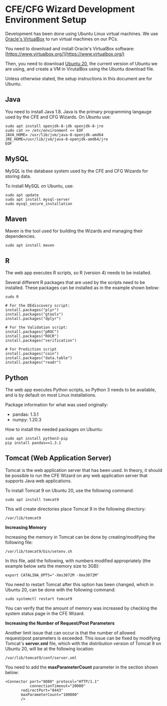 CFE/CFG Wizard Development Environment Setup
================================================

Development has been done using Ubuntu Linux virtual machines. We use [Oracle's VirtualBox](https://www.virtualbox.org/)
to run virtual machines on our PCs.

You need to download and install Oracle's VirtualBox software: [https://www.virtualbox.org/](https://www.virtualbox.org/)

Then, you need to download [Ubuntu 20](https://releases.ubuntu.com/20.04/), the
current version of Ubuntu we are using, and create a VM 
in VirutalBox using the Ubuntu download file.

Unless otherwise stated, the setup instructions in this document are for Ubuntu.


Java
---------------------------------------

You need to install Java 1.8. Java is the primary programming langauge used by the CFE and CFG Wizards.
On Ubuntu use:

```shell
sudo apt install openjdk-8-jdk openjdk-8-jre
sudo cat >> /etc/environment << EOF
JAVA_HOME= /usr/lib/jvm/java-8-openjdk-amd64
JRE_HOME=/usr/lib/jvm/java-8-openjdk-amd64/jre
EOF
```

MySQL
-----------------------------------------

MySQL is the database system used by the CFE and CFG Wizards for storing data.

To install MySQL on Ubuntu, use:

```shell
sudo apt update
sudo apt install mysql-server
sudo mysql_secure_installation
```

Maven
---------------------------------------------

Maven is the tool used for building the Wizards and managing their dependencies.

```shell
sudo apt install maven
```

R
-------------------------------------------------------------------

The web app executes R scripts, so R (version 4) needs to be installed.

Several different R packages that are used by the scripts need to be installed.
These packages can be installed as in the example shown below:

    sudo R

    # For the DEdiscovery script:
    install.packages("plyr")
    install.packages("gtools")
    install.packages("dplyr")

    # For the Validation script:
    install.packages("pROC")
    install.packages("ROCR")
    install.packages("verification")
    
    # For Prediction script
    install.packages("coin")
    install.packages("data.table")
    install.packages("readr")

Python
----------------------------------------------------------

The web app executes Python scripts, so Python 3 needs to be available, and is by default on most Linux installations. 

Package information for what was used originally:

* pandas: 1.3.1
* numpy: 1.20.3


How to install the needed packages on Ubuntu:

    sudo apt install python3-pip
    pip install pandas==1.3.1

Tomcat (Web Application Server)
---------------------------------------------------------------

Tomcat is the web application server that has been used. In theory, it should be possible
to run the CFE Wizard on any web application server that supports Java web applications.

To install Tomcat 9 on Ubuntu 20, use the following command:

    sudo apt install tomcat9

This will create directories place Tomcat 9 in the following directory:

    /var/lib/tomcat9
    
**Increasing Memory**

Increasing the memory in Tomcat can be done by creating/modifying the following file:

    /var/lib/tomcat9/bin/setenv.sh
    
In this file, add the following, with numbers modified appropriately (the example below sets the
memory size to 3GB):

    export CATALINA_OPTS="-Xms3072M -Xmx3072M"

You need to restart Tomcat after this option has been changed, which in Ubuntu 20,
can be done with the following command:

    sudo systemctl restart tomcat9

You can verify that the amount of memory was increased by checking the system status page in the
CFE Wizard.

**Increasing the Number of Request/Post Parameters**

Another limit issue that can occur is that the number of allowed request/post parameters is
exceeded. This issue can be fixed by modifying Tomcat's **server.xml** file, which with the
distribution version of Tomcat 9 on Ubuntu 20, will be at the following location:

    /var/lib/tomcat9/conf/server.xml

You need to add the **maxParameterCount** parameter in the section shown below:

    <Connector port="8080" protocol="HTTP/1.1"
               connectionTimeout="20000"
           redirectPort="8443"
           maxParameterCount="100000"
           />



  